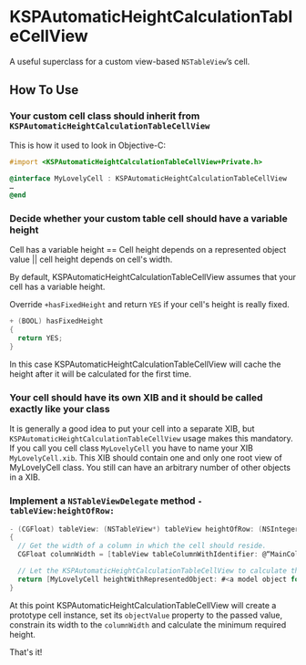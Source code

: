 # KSPAutomaticHeightCalculationTableCellView

A useful superclass for a custom view-based `NSTableView`’s cell.

## How To Use

### Your custom cell class should inherit from `KSPAutomaticHeightCalculationTableCellView`

This is how it used to look in Objective-C:

```objective-c
#import <KSPAutomaticHeightCalculationTableCellView+Private.h>

@interface MyLovelyCell : KSPAutomaticHeightCalculationTableCellView
…
@end
```

### Decide whether your custom table cell should have a variable height

Cell has a variable height == Cell height depends on a represented object value || cell height depends on cell's width.

By default, KSPAutomaticHeightCalculationTableCellView assumes that your cell has a variable height.

Override `+hasFixedHeight` and return `YES` if your cell's height is really fixed.

```objective-c
+ (BOOL) hasFixedHeight
{
  return YES;
}
```

In this case KSPAutomaticHeightCalculationTableCellView will cache the height after it will be calculated for the first time.

### Your cell should have its own XIB and it should be called exactly like your class

It is generally a good idea to put your cell into a separate XIB, but `KSPAutomaticHeightCalculationTableCellView` usage makes this mandatory. If you call you cell class `MyLovelyCell` you have to name your XIB `MyLovelyCell.xib`. This XIB should contain one and only one root view of MyLovelyCell class. You still can have an arbitrary number of other objects in a XIB.

### Implement a `NSTableViewDelegate` method `-tableView:heightOfRow:`

```objective-c
- (CGFloat) tableView: (NSTableView*) tableView heightOfRow: (NSInteger) row
{
  // Get the width of a column in which the cell should reside.
  CGFloat columnWidth = [tableView tableColumnWithIdentifier: @“MainColumn”].width;

  // Let the KSPAutomaticHeightCalculationTableCellView to calculate the preffered cell height for you.
  return [MyLovelyCell heightWithRepresentedObject: #<a model object for this row> width: columnWidth];
}
```

At this point KSPAutomaticHeightCalculationTableCellView will create a prototype cell instance, set its `objectValue` property to the passed value, constrain its width to the `columnWidth` and calculate the minimum required height.

That's it!
